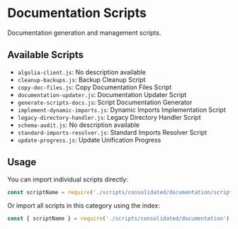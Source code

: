 # Documentation Scripts

Documentation generation and management scripts.

## Available Scripts

- `algolia-client.js`: No description available
- `cleanup-backups.js`: Backup Cleanup Script
- `copy-doc-files.js`: Copy Documentation Files Script
- `documentation-updater.js`: Documentation Updater Script
- `generate-scripts-docs.js`: Script Documentation Generator
- `implement-dynamic-imports.js`: Dynamic Imports Implementation Script
- `legacy-directory-handler.js`: Legacy Directory Handler Script
- `schema-audit.js`: No description available
- `standard-imports-resolver.js`: Standard Imports Resolver Script
- `update-progress.js`: Update Unification Progress

## Usage

You can import individual scripts directly:

```js
const scriptName = require('./scripts/consolidated/documentation/script-name');
```

Or import all scripts in this category using the index:

```js
const { scriptName } = require('./scripts/consolidated/documentation');
```
